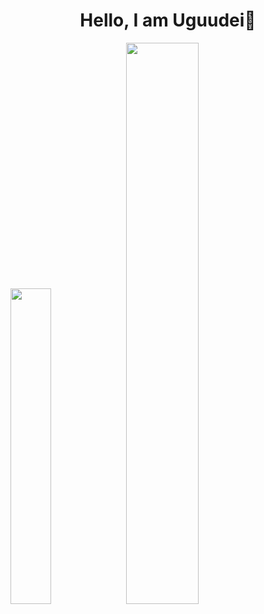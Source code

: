 <h1 align=center><b>Hello, I am Uguudei👋</b></h1>

<!--
**Uguudei/uguudei** is a ✨ _special_ ✨ repository because its `README.md` (this file) appears on your GitHub profile.

Here are some ideas to get you started:

- 🔭 I’m currently working on ...
- 🌱 I’m currently learning ...
- 👯 I’m looking to collaborate on ...
- 🤔 I’m looking for help with ...
- 💬 Ask me about ...
- 📫 How to reach me: ...
- 😄 Pronouns: ...
- ⚡ Fun fact: ...
-->

<p float="middle">
  <img src="https://github-readme-stats.vercel.app/api?username=uguudei&hide_rank=true&count_private=true&hide=stars,prs&hide_title=true&hide_border=false&text_color=ADBAC7&bg_color=22272E&border_color=444C56&icon_color=519BF5&show_icons=true"  width=36%/>
  <img src="https://github-readme-stats.vercel.app/api/top-langs/?username=uguudei&exclude_repo=jupyter-notebooks&langs_count=3&hide_title=true&layout=compact&hide_border=false&text_color=ADBAC7&bg_color=22272E&border_color=444C56" width=48%/>
</p>
